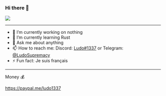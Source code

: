 ### Hi there 👋

![](https://dcbadge.vercel.app/api/shield/995076524732592188?style=flat)

---

- 🔭 I’m currently working on nothing
- 🌱 I’m currently learning Rust
- 💬 Ask me about anything
- 📫 How to reach me: Discord: [Ludo#1337](https://discord.com/users/995076524732592188/) or Telegram: [@LudoSupremacy](https://t.me/LudoSupremacy)
- ⚡ Fun fact: Je suis français

---

Money 💰

https://paypal.me/ludo1337
